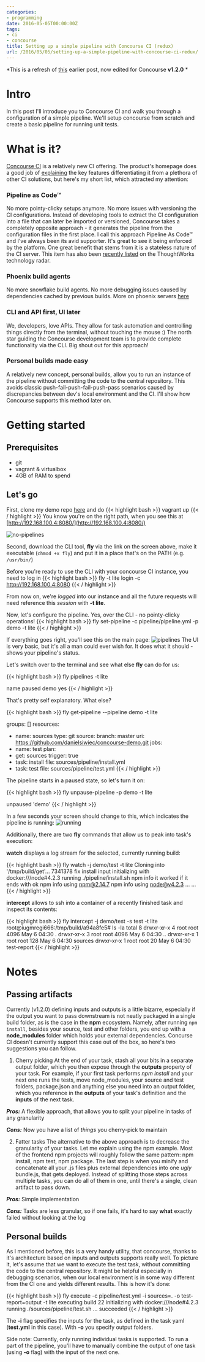 ```yaml
---
categories:
- programming
date: 2016-05-05T00:00:00Z
tags:
- ci
- concourse
title: Setting up a simple pipeline with Concourse CI (redux)
url: /2016/05/05/setting-up-a-simple-pipeline-with-concourse-ci-redux/
---
```


*This is a refresh of [this](/2015/12/17/setting-up-a-simple-pipeline-with-concourse-ci/) earlier post, now edited for Concourse **v1.2.0** *

# Intro
In this post I'll introduce you to Concourse CI and walk you through a configuration of a simple pipeline. We'll setup concourse from scratch and create a basic pipeline for running unit tests.

# What is it?
[Concourse CI](http://concourse.ci) is a relatively new CI offering. The product's homepage does a good job of [explaining](http://concourse.ci/concourse-vs.html) the key features differentiating it from a plethora of other CI solutions, but here's my short list, which attracted my attention:

### Pipeline as Code™
No more pointy-clicky setups anymore. No more issues with versioning the CI configurations. Instead of developing tools to extract the CI configuration into a file that can later be imported or versioned, Concourse takes a completely opposite approach - it generates the pipeline from the configuration files in the first place. I call this approach Pipeline As Code™ and I've always been its avid supporter. It's great to see it being enforced by the platform. One great benefit that stems from it is a stateless nature of the CI server.
This item has also been [recently listed](https://www.thoughtworks.com/radar/techniques/programming-in-your-ci-cd-tool) on the ThoughtWorks technology radar.

### Phoenix build agents
No more snowflake build agents. No more debugging issues caused by dependencies cached by previous builds. More on phoenix servers [here](http://martinfowler.com/bliki/PhoenixServer.html)


### CLI and API first, UI later
We, developers, love APIs. They allow for task automation and controlling things directly from the terminal, without touching the mouse :)
The north star guiding the Concourse development team is to provide complete functionality via the CLI. Big shout out for this approach!

### Personal builds made easy
A relatively new concept, personal builds, allow you to run an instance of the pipeline without committing the code to the central repository. This avoids classic push-fail-push-fail-push-pass scenarios caused by discrepancies between dev's local environment and the CI. I'll show how Concourse supports this method later on.

# Getting started

## Prerequisites

- git
- vagrant & virtualbox
- 4GB of RAM to spend

## Let's go

First, clone my demo repo [here](https://github.com/danielsiwiec/concourse-demo) and do
{{< highlight bash >}}
  vagrant up
{{< / highlight >}}
You know you're on the right path, when you see this at [http://192.168.100.4:8080/](http://192.168.100.4:8080/)

![no-pipelines](/img/blog/concourse-simple-redux/no-pipelines.png)


Second, download the CLI tool, **fly** via the link on the screen above, make it executable (```chmod +x fly```) and put it in a place that's on the PATH (e.g. ```/usr/bin/```)

Before you're ready to use the CLI with your concourse CI instance, you need to log in
{{< highlight bash >}}
fly -t lite login -c http://192.168.100.4:8080
{{< / highlight >}}

From now on, we're *logged* into our instance and all the future requests will need reference this *session* with **-t lite**.

Now, let's configure the pipeline. Yes, over the CLI - no pointy-clicky operations!
{{< highlight bash >}}
  fly set-pipeline -c pipeline/pipeline.yml -p demo -t lite
{{< / highlight >}}

If everything goes right, you'll see this on the main page:
![pipelines](/img/blog/concourse-simple-redux/pipeline.png)
The UI is very basic, but it's all a man could ever wish for. It does what it should - shows your pipeline's status.

Let's switch over to the terminal and see what else **fly** can do for us:

{{< highlight bash >}}
fly pipelines -t lite

  name  paused
  demo  yes
{{< / highlight >}}

That's pretty self explanatory. What else?

{{< highlight bash >}}
fly get-pipeline --pipeline demo -t lite

  groups: []
  resources:
  - name: sources
  type: git
  source:
    branch: master
    uri: https://github.com/danielsiwiec/concourse-demo.git
  jobs:
  - name: test
  plan:
  - get: sources
    trigger: true
  - task: install
    file: sources/pipeline/install.yml
  - task: test
    file: sources/pipeline/test.yml
{{< / highlight >}}

The pipeline starts in a paused state, so let's turn it on:

{{< highlight bash >}}
fly unpause-pipeline -p demo -t lite

  unpaused 'demo'
{{< / highlight >}}

In a few seconds your screen should change to this, which indicates the pipeline is running:
![running](/img/blog/concourse-simple-redux/pipeline-running.png)

Additionally, there are two **fly** commands that allow us to peak into task's execution:

**watch** displays a log stream for the selected, currently running build:

{{< highlight bash >}}
fly watch -j demo/test -t lite
  Cloning into '/tmp/build/get'...
  7341378 fix install input
  initializing with docker:///node#4.2.3
  running ./pipeline/install.sh
  npm info it worked if it ends with ok
  npm info using npm@2.14.7
  npm info using node@v4.2.3
  ...
  ...
{{< / highlight >}}

**intercept** allows to ssh into a container of a recently finished task and inspect its contents:

{{< highlight bash >}}
fly intercept -j demo/test -s test -t lite
  root@iugmregi666:/tmp/build/a94a8fe5# ls -la
  total 8
  drwxr-xr-x 4 root root 4096 May  6 04:30 .
  drwxr-xr-x 3 root root 4096 May  6 04:30 ..
  drwxr-xr-x 1 root root  128 May  6 04:30 sources
  drwxr-xr-x 1 root root   20 May  6 04:30 test-report
{{< / highlight >}}

# Notes

## Passing artifacts

Currently (v1.2.0) defining inputs and outputs is a little bizarre, especially if the output you want to pass downstream is not neatly packaged in a single build folder, as is the case in the **npm** ecosystem. Namely, after running ```npm install```, besides your source, test and other folders, you end up with a **node_modules** folder which holds your external dependencies.
Concurse CI doesn't currently support this case out of the box, so here's two suggestions you can follow.

1. Cherry picking
At the end of your task, stash all your bits in a separate output folder, which you then expose through the **outputs** property of your task. For example, if your first task performs *npm install* and your next one runs the tests, move node_modules, your source and test folders, package.json and anything else you need into an output folder, which you reference in the **outputs** of your task's definition and the **inputs** of the next task.

***Pros:*** A flexible approach, that allows you to split your pipeline in tasks of any granularity

***Cons:*** Now you have a list of *things* you cherry-pick to maintain

2. Fatter tasks
The alternative to the above approach is to decrease the granularity of your tasks. Let me explain using the npm example. Most of the frontend npm projects will roughly follow the same pattern: npm install, npm test, npm package. The last step is when you minify and concatenate all your .js files plus external dependencies into one *ugly* bundle.js, that gets deployed. Instead of splitting those steps across multiple tasks, you can do all of them in one, until there's a single, clean artifact to pass down.

***Pros:*** Simple implementation

***Cons:*** Tasks are less granular, so if one fails, it's hard to say **what** exactly failed without looking at the log

## Personal builds

As I mentioned before, this is a very handy utility, that concourse, thanks to it's architecture based on inputs and outputs supports really well. To picture it, let's assume that we want to execute the test task, without committing the code to the central repository. It might be helpful especially in debugging scenarios, when our local environment is in some way different from the CI one and yields different results. This is how it's done:

{{< highlight bash >}}
fly execute -c pipeline/test.yml -i sources=. -o test-report=output -t lite
  executing build 22
  initializing with docker:///node#4.2.3
  running ./sources/pipeline/test.sh
  ...
  succeeded
{{< / highlight >}}

The **-i** flag specifies the inputs for the task, as defined in the task yaml (**test.yml** in this case). With **-o** you specify output folders.

Side note: Currently, only running individual tasks is supported. To run a part of the pipeline, you'll have to manually combine the output of one task (using **-o** flag) with the input of the next one.
